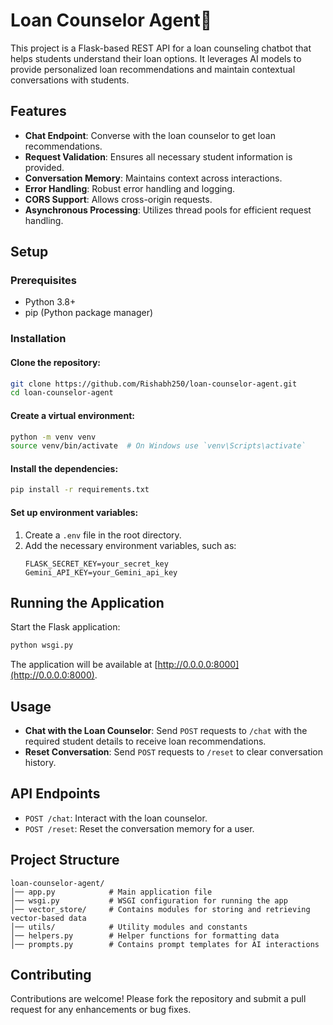 # Loan Counselor Agent🤖

This project is a Flask-based REST API for a loan counseling chatbot that helps students understand their loan options. It leverages AI models to provide personalized loan recommendations and maintain contextual conversations with students.

## Features
- **Chat Endpoint**: Converse with the loan counselor to get loan recommendations.
- **Request Validation**: Ensures all necessary student information is provided.
- **Conversation Memory**: Maintains context across interactions.
- **Error Handling**: Robust error handling and logging.
- **CORS Support**: Allows cross-origin requests.
- **Asynchronous Processing**: Utilizes thread pools for efficient request handling.

## Setup

### Prerequisites
- Python 3.8+
- pip (Python package manager)

### Installation

#### Clone the repository:
```sh
git clone https://github.com/Rishabh250/loan-counselor-agent.git
cd loan-counselor-agent
```

#### Create a virtual environment:
```sh
python -m venv venv
source venv/bin/activate  # On Windows use `venv\Scripts\activate`
```

#### Install the dependencies:
```sh
pip install -r requirements.txt
```

#### Set up environment variables:
1. Create a `.env` file in the root directory.
2. Add the necessary environment variables, such as:
   ```env
   FLASK_SECRET_KEY=your_secret_key
   Gemini_API_KEY=your_Gemini_api_key
   ```

## Running the Application

Start the Flask application:
```sh
python wsgi.py
```
The application will be available at [http://0.0.0.0:8000](http://0.0.0.0:8000).

## Usage
- **Chat with the Loan Counselor**: Send `POST` requests to `/chat` with the required student details to receive loan recommendations.
- **Reset Conversation**: Send `POST` requests to `/reset` to clear conversation history.

## API Endpoints
- `POST /chat`: Interact with the loan counselor.
- `POST /reset`: Reset the conversation memory for a user.

## Project Structure
```
loan-counselor-agent/
│── app.py            # Main application file
│── wsgi.py           # WSGI configuration for running the app
│── vector_store/     # Contains modules for storing and retrieving vector-based data
│── utils/            # Utility modules and constants
│── helpers.py        # Helper functions for formatting data
│── prompts.py        # Contains prompt templates for AI interactions
```

## Contributing

Contributions are welcome! Please fork the repository and submit a pull request for any enhancements or bug fixes.
